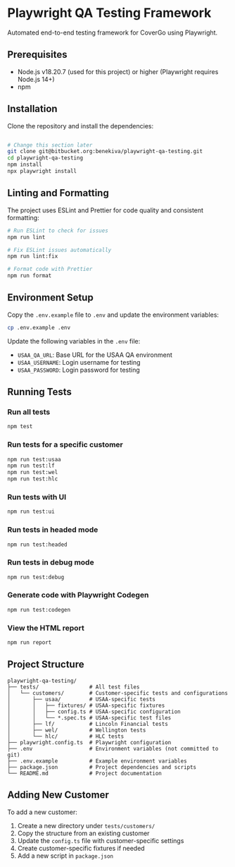 # Playwright QA Testing Framework

Automated end-to-end testing framework for CoverGo using Playwright.

## Prerequisites

- Node.js v18.20.7 (used for this project) or higher (Playwright requires Node.js 14+)
- npm

## Installation

Clone the repository and install the dependencies:

```bash

# Change this section later
git clone git@bitbucket.org:benekiva/playwright-qa-testing.git
cd playwright-qa-testing
npm install
npx playwright install
```

## Linting and Formatting

The project uses ESLint and Prettier for code quality and consistent formatting:

```bash
# Run ESLint to check for issues
npm run lint

# Fix ESLint issues automatically
npm run lint:fix

# Format code with Prettier
npm run format
```

## Environment Setup

Copy the `.env.example` file to `.env` and update the environment variables:

```bash
cp .env.example .env
```

Update the following variables in the `.env` file:

- `USAA_QA_URL`: Base URL for the USAA QA environment
- `USAA_USERNAME`: Login username for testing
- `USAA_PASSWORD`: Login password for testing

## Running Tests

### Run all tests

```bash
npm test
```

### Run tests for a specific customer

```bash
npm run test:usaa
npm run test:lf
npm run test:wel
npm run test:hlc
```

### Run tests with UI

```bash
npm run test:ui
```

### Run tests in headed mode

```bash
npm run test:headed
```

### Run tests in debug mode

```bash
npm run test:debug
```

### Generate code with Playwright Codegen

```bash
npm run test:codegen
```

### View the HTML report

```bash
npm run report
```

## Project Structure

```
playwright-qa-testing/
├── tests/                # All test files
│   └── customers/        # Customer-specific tests and configurations
│       ├── usaa/         # USAA-specific tests
│       │   ├── fixtures/ # USAA-specific fixtures
│       │   ├── config.ts # USAA-specific configuration
│       │   └── *.spec.ts # USAA-specific test files
│       ├── lf/           # Lincoln Financial tests
│       ├── wel/          # Wellington tests
│       └── hlc/          # HLC tests
├── playwright.config.ts  # Playwright configuration
├── .env                  # Environment variables (not committed to git)
├── .env.example          # Example environment variables
├── package.json          # Project dependencies and scripts
└── README.md             # Project documentation
```

## Adding New Customer

To add a new customer:

1. Create a new directory under `tests/customers/`
2. Copy the structure from an existing customer
3. Update the `config.ts` file with customer-specific settings
4. Create customer-specific fixtures if needed
5. Add a new script in `package.json`
